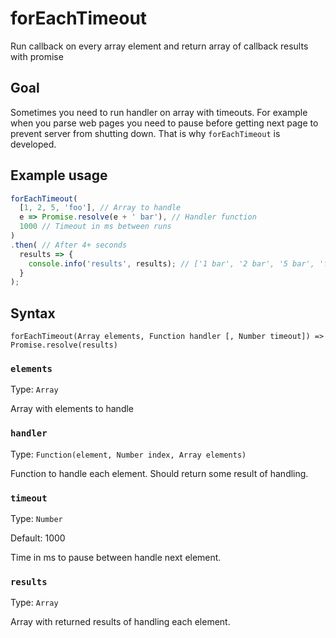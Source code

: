 # forEachTimeout

Run callback on every array element and return array of callback results with promise

## Goal

Sometimes you need to run handler on array with timeouts. For example when you parse web pages you need to pause before getting next page to prevent server from shutting down. 
That is why `forEachTimeout` is developed.

## Example usage

```js
forEachTimeout(
  [1, 2, 5, 'foo'], // Array to handle
  e => Promise.resolve(e + ' bar'), // Handler function
  1000 // Timeout in ms between runs
)
.then( // After 4+ seconds
  results => {
    console.info('results', results); // ['1 bar', '2 bar', '5 bar', 'foo bar']
  }
);
```

## Syntax

```
forEachTimeout(Array elements, Function handler [, Number timeout]) => Promise.resolve(results)
```

### `elements`

Type: `Array`

Array with elements to handle

### `handler`

Type: `Function(element, Number index, Array elements)`

Function to handle each element. Should return some result of handling.

### `timeout`

Type: `Number`

Default: 1000

Time in ms to pause between handle next element.

### `results`

Type: `Array`

Array with returned results of handling each element. 